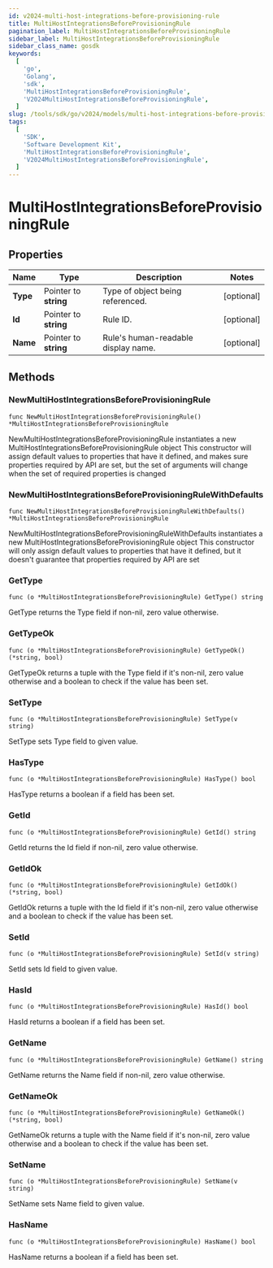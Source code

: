 ```yaml
---
id: v2024-multi-host-integrations-before-provisioning-rule
title: MultiHostIntegrationsBeforeProvisioningRule
pagination_label: MultiHostIntegrationsBeforeProvisioningRule
sidebar_label: MultiHostIntegrationsBeforeProvisioningRule
sidebar_class_name: gosdk
keywords:
  [
    'go',
    'Golang',
    'sdk',
    'MultiHostIntegrationsBeforeProvisioningRule',
    'V2024MultiHostIntegrationsBeforeProvisioningRule',
  ]
slug: /tools/sdk/go/v2024/models/multi-host-integrations-before-provisioning-rule
tags:
  [
    'SDK',
    'Software Development Kit',
    'MultiHostIntegrationsBeforeProvisioningRule',
    'V2024MultiHostIntegrationsBeforeProvisioningRule',
  ]
---
```


# MultiHostIntegrationsBeforeProvisioningRule

## Properties

| Name | Type | Description | Notes |
| --- | --- | --- | --- |
| **Type** | Pointer to **string** | Type of object being referenced. | [optional] |
| **Id** | Pointer to **string** | Rule ID. | [optional] |
| **Name** | Pointer to **string** | Rule's human-readable display name. | [optional] |

## Methods

### NewMultiHostIntegrationsBeforeProvisioningRule

`func NewMultiHostIntegrationsBeforeProvisioningRule() *MultiHostIntegrationsBeforeProvisioningRule`

NewMultiHostIntegrationsBeforeProvisioningRule instantiates a new MultiHostIntegrationsBeforeProvisioningRule object This constructor will assign default values to properties that have it defined, and makes sure properties required by API are set, but the set of arguments will change when the set of required properties is changed

### NewMultiHostIntegrationsBeforeProvisioningRuleWithDefaults

`func NewMultiHostIntegrationsBeforeProvisioningRuleWithDefaults() *MultiHostIntegrationsBeforeProvisioningRule`

NewMultiHostIntegrationsBeforeProvisioningRuleWithDefaults instantiates a new MultiHostIntegrationsBeforeProvisioningRule object This constructor will only assign default values to properties that have it defined, but it doesn't guarantee that properties required by API are set

### GetType

`func (o *MultiHostIntegrationsBeforeProvisioningRule) GetType() string`

GetType returns the Type field if non-nil, zero value otherwise.

### GetTypeOk

`func (o *MultiHostIntegrationsBeforeProvisioningRule) GetTypeOk() (*string, bool)`

GetTypeOk returns a tuple with the Type field if it's non-nil, zero value otherwise and a boolean to check if the value has been set.

### SetType

`func (o *MultiHostIntegrationsBeforeProvisioningRule) SetType(v string)`

SetType sets Type field to given value.

### HasType

`func (o *MultiHostIntegrationsBeforeProvisioningRule) HasType() bool`

HasType returns a boolean if a field has been set.

### GetId

`func (o *MultiHostIntegrationsBeforeProvisioningRule) GetId() string`

GetId returns the Id field if non-nil, zero value otherwise.

### GetIdOk

`func (o *MultiHostIntegrationsBeforeProvisioningRule) GetIdOk() (*string, bool)`

GetIdOk returns a tuple with the Id field if it's non-nil, zero value otherwise and a boolean to check if the value has been set.

### SetId

`func (o *MultiHostIntegrationsBeforeProvisioningRule) SetId(v string)`

SetId sets Id field to given value.

### HasId

`func (o *MultiHostIntegrationsBeforeProvisioningRule) HasId() bool`

HasId returns a boolean if a field has been set.

### GetName

`func (o *MultiHostIntegrationsBeforeProvisioningRule) GetName() string`

GetName returns the Name field if non-nil, zero value otherwise.

### GetNameOk

`func (o *MultiHostIntegrationsBeforeProvisioningRule) GetNameOk() (*string, bool)`

GetNameOk returns a tuple with the Name field if it's non-nil, zero value otherwise and a boolean to check if the value has been set.

### SetName

`func (o *MultiHostIntegrationsBeforeProvisioningRule) SetName(v string)`

SetName sets Name field to given value.

### HasName

`func (o *MultiHostIntegrationsBeforeProvisioningRule) HasName() bool`

HasName returns a boolean if a field has been set.
